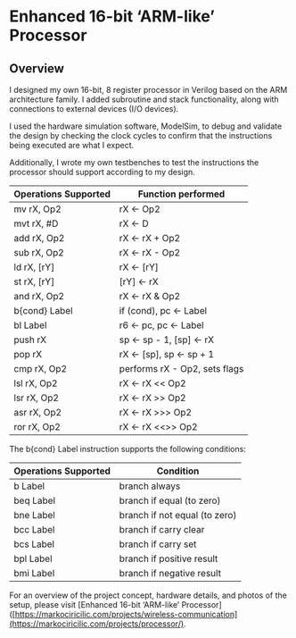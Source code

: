 # Enhanced 16-bit ‘ARM-like’ Processor

## Overview 
I designed my own 16-bit, 8 register processor in Verilog based on the ARM architecture family. I added subroutine and stack functionality, along with connections to external devices (I/O devices).

I used the hardware simulation software, ModelSim, to debug and validate the design by checking the clock cycles to confirm that the instructions being executed are what I expect.

Additionally, I wrote my own testbenches to test the instructions the processor should support according to my design.

| Operations Supported | Function performed                              |
|----------------------|-------------------------------------------------|
| mv rX, Op2          | rX ← Op2                                         |
| mvt rX, #D          | rX ← D                                           |
| add rX, Op2         | rX ← rX + Op2                                    |
| sub rX, Op2         | rX ← rX - Op2                                    |
| ld rX, [rY]         | rX ← [rY]                                        |
| st rX, [rY]         | [rY] ← rX                                        |
| and rX, Op2         | rX ← rX & Op2                                    |
| b{cond} Label       | if (cond), pc ← Label                            |
| bl Label            | r6 ← pc, pc ← Label                              |
| push rX             | sp ← sp - 1, [sp] ← rX                           |
| pop rX              | rX ← [sp], sp ← sp + 1                           |
| cmp rX, Op2         | performs rX - Op2, sets flags                    |
| lsl rX, Op2         | rX ← rX << Op2                                   |
| lsr rX, Op2         | rX ← rX >> Op2                                   |
| asr rX, Op2         | rX ← rX >>> Op2                                  |
| ror rX, Op2         | rX ← rX <<>> Op2                                 |

The b{cond} Label instruction supports the following conditions:

| Operations Supported | Condition                       |
|----------------------|---------------------------------|
| b Label             | branch always                    |
| beq Label           | branch if equal (to zero)        |
| bne Label           | branch if not equal (to zero)    |
| bcc Label           | branch if carry clear            |
| bcs Label           | branch if carry set              |
| bpl Label           | branch if positive result        |
| bmi Label           | branch if negative result        |

For an overview of the project concept, hardware details, and photos of the setup, please visit [Enhanced 16-bit ‘ARM-like’ Processor]([https://markociricilic.com/projects/wireless-communication](https://markociricilic.com/projects/processor/).

